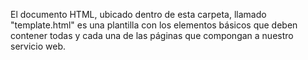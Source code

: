 El documento HTML, ubicado dentro de esta carpeta, llamado "template.html" es una plantilla con los elementos básicos que deben contener todas y cada una de las páginas que compongan a nuestro servicio web.